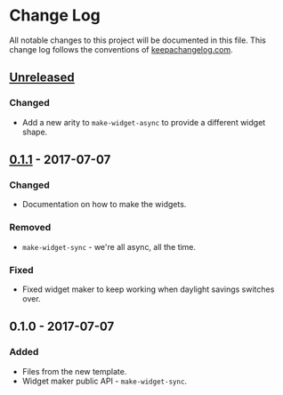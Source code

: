 # Change Log
All notable changes to this project will be documented in this file. This change log follows the conventions of [keepachangelog.com](http://keepachangelog.com/).

## [Unreleased]
### Changed
- Add a new arity to `make-widget-async` to provide a different widget shape.

## [0.1.1] - 2017-07-07
### Changed
- Documentation on how to make the widgets.

### Removed
- `make-widget-sync` - we're all async, all the time.

### Fixed
- Fixed widget maker to keep working when daylight savings switches over.

## 0.1.0 - 2017-07-07
### Added
- Files from the new template.
- Widget maker public API - `make-widget-sync`.

[Unreleased]: https://github.com/your-name/tweetiom/compare/0.1.1...HEAD
[0.1.1]: https://github.com/your-name/tweetiom/compare/0.1.0...0.1.1
